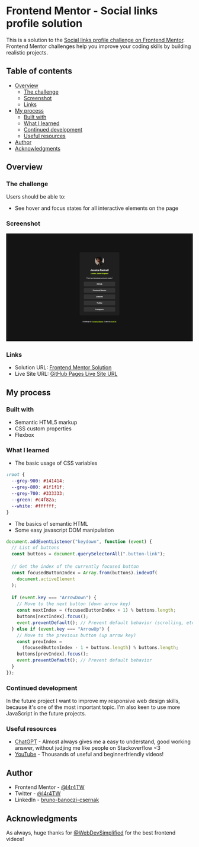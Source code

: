 # Frontend Mentor - Social links profile solution

This is a solution to the [Social links profile challenge on Frontend Mentor](https://www.frontendmentor.io/challenges/social-links-profile-UG32l9m6dQ). Frontend Mentor challenges help you improve your coding skills by building realistic projects.

## Table of contents

- [Overview](#overview)
  - [The challenge](#the-challenge)
  - [Screenshot](#screenshot)
  - [Links](#links)
- [My process](#my-process)
  - [Built with](#built-with)
  - [What I learned](#what-i-learned)
  - [Continued development](#continued-development)
  - [Useful resources](#useful-resources)
- [Author](#author)
- [Acknowledgments](#acknowledgments)

## Overview

### The challenge

Users should be able to:

- See hover and focus states for all interactive elements on the page

### Screenshot

![](assets/images/Screenshot.png)

### Links

- Solution URL: [Frontend Mentor Solution](https://www.frontendmentor.io/solutions/static-social-links-profile-1sf8M3R6mk)
- Live Site URL: [GitHub Pages Live Site URL](https://l4r4tw.github.io/Social-links-profile/)

## My process

### Built with

- Semantic HTML5 markup
- CSS custom properties
- Flexbox

### What I learned

- The basic usage of CSS variables

```css
:root {
  --grey-900: #141414;
  --grey-800: #1f1f1f;
  --grey-700: #333333;
  --green: #c4f82a;
  --white: #ffffff;
}
```

- The basics of semantic HTML
- Some easy javascript DOM manipulation

```javascript
document.addEventListener("keydown", function (event) {
  // List of buttons
  const buttons = document.querySelectorAll(".button-link");

  // Get the index of the currently focused button
  const focusedButtonIndex = Array.from(buttons).indexOf(
    document.activeElement
  );

  if (event.key === "ArrowDown") {
    // Move to the next button (down arrow key)
    const nextIndex = (focusedButtonIndex + 1) % buttons.length;
    buttons[nextIndex].focus();
    event.preventDefault(); // Prevent default behavior (scrolling, etc.)
  } else if (event.key === "ArrowUp") {
    // Move to the previous button (up arrow key)
    const prevIndex =
      (focusedButtonIndex - 1 + buttons.length) % buttons.length;
    buttons[prevIndex].focus();
    event.preventDefault(); // Prevent default behavior
  }
});
```

### Continued development

In the future project I want to improve my responsive web design skills, because it's one of the most important topic. I'm also keen to use more JavaScript in the future projects.

### Useful resources

- [ChatGPT](https://chatgpt.com/) - Almost always gives me a easy to understand, good working answer, without judjing me like people on Stackoverflow <3
- [YouTube](https://www.youtube.com) - Thousands of useful and beginnerfriendly videos!

## Author

- Frontend Mentor - [@l4r4TW](https://www.frontendmentor.io/profile/L4r4TW)
- Twitter - [@l4r4TW](https://x.com/L4r4TW)
- LinkedIn - [bruno-banoczi-csernak](https://www.linkedin.com/in/bruno-banoczi-csernak/)

## Acknowledgments

As always, huge thanks for [@WebDevSimplified](https://www.youtube.com/@WebDevSimplified) for the best frontend videos!
